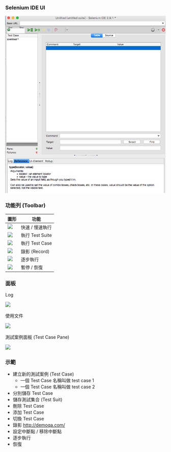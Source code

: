 ### Selenium IDE UI

![](assets/selenium-ide.png)

### 功能列 (Toolbar)

<!--![](http://www.seleniumhq.org/docs/_images/chapt3_img06_IDE_features.png)-->


圖形 | 功能
---------|----------
 ![](http://www.seleniumhq.org/docs/_images/chapt3_img07_Speed_Control.png) | 快速 / 慢速執行
 ![](http://www.seleniumhq.org/docs/_images/chapt3_img08_Run_All.png) | 執行 Test Suite
 ![](http://www.seleniumhq.org/docs/_images/chapt3_img09_Run.png) | 執行 Test Case
 ![](http://www.seleniumhq.org/docs/_images/chapt3_img15_Record.png) | 錄影 (Record)
 ![](http://www.seleniumhq.org/docs/_images/chapt3_img12_Step.png) | 逐步執行
 ![](http://www.seleniumhq.org/docs/_images/chapt3_img10_Pause.png) | 暫停 / 恢復

### 面板

Log

![](http://www.seleniumhq.org/docs/_images/chapt3_img18_Bottom_Box.png)

使用文件

![](http://www.seleniumhq.org/docs/_images/chapt3_img19_Bottom_Box_Ref.png)

測試案例面板 (Test Case Pane)

![](http://www.seleniumhq.org/docs/_images/chapt3_img16_Table_Format.png)

### 示範

* 建立新的測試案例 (Test Case)
  * 一個 Test Case 名稱叫做 test case 1
  * 一個 Test Case 名稱叫做 test case 2
* 分別儲存 Test Case
* 儲存測試集合 (Test Suit)
* 刪除 Test Case
* 添加 Test Case
* 切換 Test Case
* 錄影 <http://demoqa.com/>
* 設定中斷點 / 移除中斷點
* 逐步執行
* 恢復
